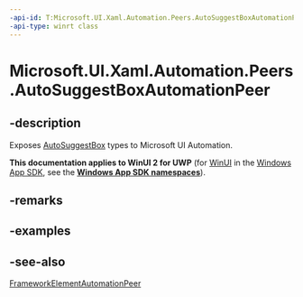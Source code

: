 ```yaml
---
-api-id: T:Microsoft.UI.Xaml.Automation.Peers.AutoSuggestBoxAutomationPeer
-api-type: winrt class
---
```


<!-- Class syntax.
public class AutoSuggestBoxAutomationPeer : Windows.UI.Xaml.Automation.Peers.FrameworkElementAutomationPeer, Windows.UI.Xaml.Automation.Peers.IAutoSuggestBoxAutomationPeer
-->

# Microsoft.UI.Xaml.Automation.Peers.AutoSuggestBoxAutomationPeer

## -description
Exposes [AutoSuggestBox](../microsoft.ui.xaml.controls/autosuggestbox.md) types to Microsoft UI Automation.

**This documentation applies to WinUI 2 for UWP** (for [WinUI](/windows/apps/winui/winui3/) in the [Windows App SDK](/windows/apps/windows-app-sdk/), see the **[Windows App SDK namespaces](/windows/windows-app-sdk/api/winrt/)**).

## -remarks

## -examples

## -see-also
[FrameworkElementAutomationPeer](frameworkelementautomationpeer.md)
